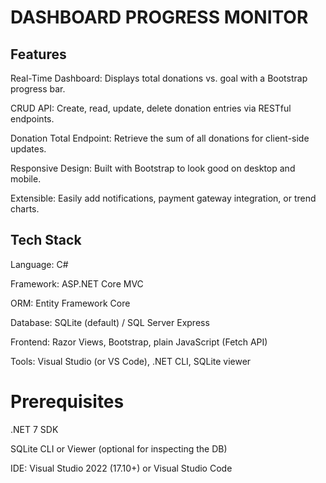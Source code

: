 # DASHBOARD PROGRESS MONITOR


## Features

Real-Time Dashboard: Displays total donations vs. goal with a Bootstrap progress bar.

CRUD API: Create, read, update, delete donation entries via RESTful endpoints.

Donation Total Endpoint: Retrieve the sum of all donations for client-side updates.

Responsive Design: Built with Bootstrap to look good on desktop and mobile.

Extensible: Easily add notifications, payment gateway integration, or trend charts.

## Tech Stack

Language: C#

Framework: ASP.NET Core MVC

ORM: Entity Framework Core

Database: SQLite (default) / SQL Server Express

Frontend: Razor Views, Bootstrap, plain JavaScript (Fetch API)

Tools: Visual Studio (or VS Code), .NET CLI, SQLite viewer

# Prerequisites

.NET 7 SDK

SQLite CLI or Viewer (optional for inspecting the DB)

IDE: Visual Studio 2022 (17.10+) or Visual Studio Code
